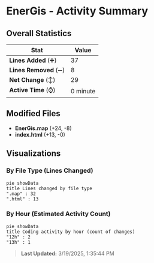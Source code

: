 # EnerGis - Activity Summary 

## Overall Statistics

| Stat                   | Value                                                             |
| ---------------------- | ----------------------------------------------------------------- |
| **Lines Added** (➕)   | 37                                          |
| **Lines Removed** (➖) | 8                                        |
| **Net Change** (↕)    | 29                |
| **Active Time** (⌚)   | 0 minute |


## Modified Files
- **EnerGis.map** (+24, -8)
- **index.html** (+13, -0)

## Visualizations

### By File Type (Lines Changed)

```mermaid
pie showData
title Lines changed by file type
".map" : 32
".html" : 13
```

### By Hour (Estimated Activity Count)

```mermaid
pie showData
title Coding activity by hour (count of changes)
"12h" : 2
"13h" : 1
```


> **Last Updated:** 3/19/2025, 1:35:44 PM